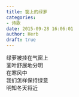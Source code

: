 ```yaml
---  
title: 窗上的绿萝  
categories:  
- 诗歌  
date: 2015-09-28 16:06:01  
author: Herb  
draft: true
---  
```

绿萝被挂在气窗上    
茎叶舒展地分明    
在寒风中    
我们怎样保持绿意    
明知冬天将近  
